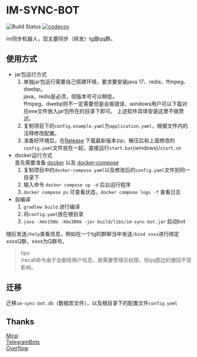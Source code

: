 # IM-SYNC-BOT

![Build Status](https://github.com/KurenaiRyu/im-sync-bot/actions/workflows/build.yml/badge.svg?branch=dev)
[![codecov](https://codecov.io/gh/KurenaiRyu/im-sync-bot/branch/dev/graph/badge.svg)](https://github.com/KurenaiRyu/im-sync-bot/tree/dev)

im同步机器人，现主要同步（转发）tg跟qq群。

## 使用方式
- jar包运行方式  
  1. 单独jar包运行需要自己搭建环境，要求要安装java 17、redis、ffmpeg、dwebp。  
  java，redis是必须，但版本号可以稍低。  
  ffmpeg、dwebp则不一定需要但是会报错误，windows用户可以下载对应exe文件放入jar包所在的目录下即可。
  上述软件具体安装这里不做赘述。
  2. 复制项目下的`config.example.yaml`为`application.yaml`，根据文件内的注释修改配置。
  3. 准备好环境后，在[Release](https://github.com/KurenaiRyu/im-sync-bot/releases)
       下载最新版本zip，解压后和上面修改的`config.yaml`文件放在一起，直接运行`start.bat`(windows)/`start.sh`
- docker运行方式  
  首先需要准备 [docker](https://docs.docker.com/get-docker/)
  以及 [docker-compose](https://docs.docker.com/compose/install/)
    1. 复制项目中的`docker-compose.yaml`以及修改后的`config.yaml`文件到同一目录下
    2. 输入命令 `docker compose up -d` 后台运行程序
    3. `docker compose ps` 可查看状态，`docker compose logs -f` 查看日志 
- 自编译
  1. `gradlew build` 进行编译
  2. 将`config.yaml`放在根目录 
  3. `java -Xms150m -Xmx300m -jar build/libs/im-sync-bot.jar` 启动bot

随后发送`/help`查看信息，例如在一个tg的群聊当中发送`/bind xxxx`进行绑定xxxxQ群，xxxx为Q群号。
> tips  
> /recall命令由于会删除用户信息，故需要管理员权限，但qq那边的撤回不受影响。

## 迁移

迁移`im-sync-bot.db`（数据库文件），以及根目录下的配置文件`config.yaml`

## Thanks

[Mirai](https://github.com/mamoe/mirai)  
[TelegramBots](https://github.com/rubenlagus/TelegramBots)  
[Overflow](https://github.com/MrXiaoM/Overflow)
